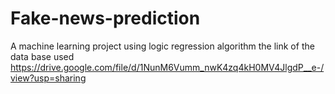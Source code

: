 # Fake-news-prediction
A machine learning project using logic regression algorithm
the link of the data base used
https://drive.google.com/file/d/1NunM6Vumm_nwK4zq4kH0MV4JlgdP__e-/view?usp=sharing

